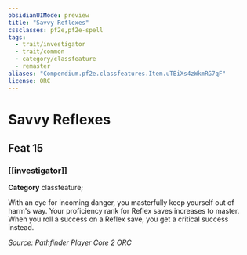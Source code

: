```yaml
---
obsidianUIMode: preview
title: "Savvy Reflexes"
cssclasses: pf2e,pf2e-spell
tags:
  - trait/investigator
  - trait/common
  - category/classfeature
  - remaster
aliases: "Compendium.pf2e.classfeatures.Item.uTBiXs4zWkmRG7qF"
license: ORC
---
```

# Savvy Reflexes
## Feat 15
### [[investigator]]

**Category** classfeature; 




With an eye for incoming danger, you masterfully keep yourself out of harm's way. Your proficiency rank for Reflex saves increases to master. When you roll a success on a Reflex save, you get a critical success instead.

*Source: Pathfinder Player Core 2*
*ORC*